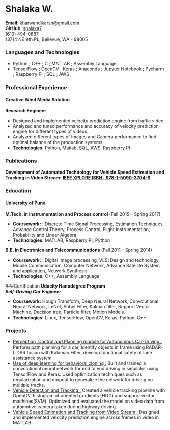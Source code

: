 Shalaka W.
===============
**Email:** [kharwandikarsn@gmail.com](mailto:kharwandikarsn@gmail.com)   
**GitHub:** [shalaka7](https://github.com/shalaka7)  
(619) 494-0887   
13714 NE 9th PL,
Bellevue, WA - 98005  


### Languages and Technologies
- Python ; C++ ; C ; MATLAB ; Assembly Language
- TensorFlow ; OpenCV ; Keras ; Anaconda ; Jupyter Notebook ; Pycharm ; Raspberry PI ; SQL ; AWS ;

### Professional Experience
#### Creative Wind Media Solution
**Research Engineer**
- Designed and implemented velocity prediction engine from traffic video.
- Analyzed and tuned performance and accuracy of velocity prediction engine for different types of videos.
- Analyzed different types of Images and Camera performance to find optimal balance of the production systems.
- **Technologies:** Python, Matlab, SQL, AWS, Raspberry PI

### Publications
**Development of Automated Technology for Vehicle Speed Estimation and Tracking in Video Stream:**
[**IEEE XPLORE ISBN : 978-1-5090-3704-9**](https://ieeexplore.ieee.org/document/8256736/)



### Education

#### University of Pune
**M.Tech. in Instrumentation and Process control**    (Fall 2015 – Spring 2017)
- **Coursework:** : Discrete Time Signal Processing, Estimation Techniques, Advance Control Theory, Process Control, Flight Instrumentation, Probability and Linear Algebra
- **Technologies:** MATLAB, Raspberry PI, Python

**B.E. in Electronics and Telecommunications**    (Fall 2011 – Spring 2014)
- **Coursework:** : Digital Image processing, VLSI Design and technology, Mobile Communication, Computer Network, Advance Satellite System and application, Network Synthesis
- **Technologies:** C++, Assembly Language

###Certification
**Udacity Nanodegree Program**  
***Self-Driving Car Engineer***
- **Coursework:** Hough Transform, Deep Neural Network, Convolutional Neural Network, LeNet, Sobel Filter, Kalman filter, Support Vector Machine, Decision tree, Particle filter, Motion Models.
- **Technologies:** Linux, TensorFlow, OpenCV, Keras, Python, C++


### Projects
- [Perception, Control and Planning module for Autonomous Car-Driving :](https://github.com/shalaka7/Autonomous-Car-Driving-Project) Perform path planning for a car, Identify objects in frame using RADAR-LiDAR fusion with Kalaman Filter, develop functional safety of lane assistance system
- [Use of deep learning for behavioral cloning :](mailto:https://github.com/shalaka7/Behavioral-Cloning) Built and trained a convolutional neural network for end to end driving in simulator using TensorFlow and Keras. Used optimization techniques such as regularization and dropout to generalize the network for driving on multiple tracks.
- [Vehicle Detection and Tracking :](https://github.com/shalaka7/udacity_project_5) Created a vehicle tracking pipeline with OpenCV, histogram of oriented gradients (HOG) and support vector machines(SVM). Optimized and evaluated the model on video data from automotive camera taken during highway driving.
- [Vehicle Speed Estimation and Tracking from Video Stream :](https://ieeexplore.ieee.org/document/8256736) Designed and implemented velocity prediction engine across frames in video in MATLAB.